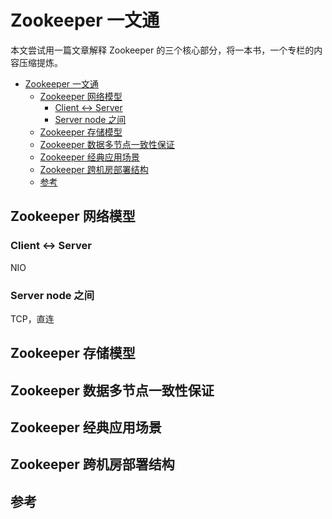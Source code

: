 # Zookeeper 一文通

本文尝试用一篇文章解释 Zookeeper 的三个核心部分，将一本书，一个专栏的内容压缩提炼。

<!-- TOC -->

- [Zookeeper 一文通](#zookeeper-一文通)
    - [Zookeeper 网络模型](#zookeeper-网络模型)
        - [Client <-> Server](#client---server)
        - [Server node 之间](#server-node-之间)
    - [Zookeeper 存储模型](#zookeeper-存储模型)
    - [Zookeeper 数据多节点一致性保证](#zookeeper-数据多节点一致性保证)
    - [Zookeeper 经典应用场景](#zookeeper-经典应用场景)
    - [Zookeeper 跨机房部署结构](#zookeeper-跨机房部署结构)
    - [参考](#参考)

<!-- /TOC -->

## Zookeeper 网络模型

### Client <-> Server

NIO

### Server node 之间

TCP，直连

## Zookeeper 存储模型

## Zookeeper 数据多节点一致性保证

## Zookeeper 经典应用场景

## Zookeeper 跨机房部署结构

## 参考